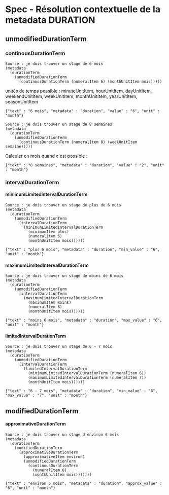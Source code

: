# Spec - Résolution contextuelle de la metadata DURATION

## unmodifiedDurationTerm

### continousDurationTerm

```
Source : je dois trouver un stage de 6 mois
(metadata
  (durationTerm
    (unmodifiedDurationTerm
      (continousDurationTerm (numeralItem 6) (monthUnitItem mois)))))
```
unités de temps possible : minuteUnitItem, hourUnitItem, dayUnitItem, weekendUnitItem, weekUnitItem, monthUnitItem, yearUnitItem, seasonUnitItem

```
{"text" : "6 mois", "metadata" : "duration", "value" : "6", "unit" : "month"}
```

```
Source : je dois trouver un stage de 8 semaines
(metadata
  (durationTerm
    (unmodifiedDurationTerm
      (continousDurationTerm (numeralItem 8) (weekUnitItem semaine)))))
```
Calculer en mois quand c'est possible :
```
{"text" : "8 semaines", "metadata" : "duration", "value" : "2", "unit" : "month"}
```

### intervalDurationTerm

#### minimumLimitedIntervalDurationTerm

```
Source : je dois trouver un stage de plus de 6 mois
(metadata
  (durationTerm
    (unmodifiedDurationTerm
      (intervalDurationTerm
        (minimumLimitedIntervalDurationTerm
          (minimumItem plus)
          (numeralItem 6)
          (monthUnitItem mois))))))
```
```
{"text" : "plus 6 mois", "metadata" : "duration", "min_value" : "6", "unit" : "month"}
```

#### maximumLimitedIntervalDurationTerm

```
Source : je dois trouver un stage de moins de 6 mois
(metadata
  (durationTerm
    (unmodifiedDurationTerm
      (intervalDurationTerm
        (maximumLimitedIntervalDurationTerm
          (maximumItem moins)
          (numeralItem 6)
          (monthUnitItem mois))))))
```
```
{"text" : "moins 6 mois", "metadata" : "duration", "max_value" : "6", "unit" : "month"}
```

#### limitedIntervalDurationTerm

```
Source : je dois trouver un stage de 6 - 7 mois
(metadata
  (durationTerm
    (unmodifiedDurationTerm
      (intervalDurationTerm
        (limitedIntervalDurationTerm
          (minimumLimitedIntervalDurationTerm (numeralItem 6))
          (maximumLimitedIntervalDurationTerm (numeralItem 7))
          (monthUnitItem mois))))))
```

```
{"text" : "6 - 7 mois", "metadata" : "duration", "min_value" : "6", "max_value" : "7", "unit" : "month"}
```

## modifiedDurationTerm

#### approximativeDurationTerm

```
Source : je dois trouver un stage d'environ 6 mois
(metadata
  (durationTerm
    (modifiedDurationTerm
      (approximativeDurationTerm
        (approximativeItem environ)
        (unmodifiedDurationTerm
          (continousDurationTerm
            (numeralItem 6)
            (monthUnitItem mois)))))))
```

```
{"text" : "environ 6 mois", "metadata" : "duration", "approx_value" : "6", "unit" : "month"}
```